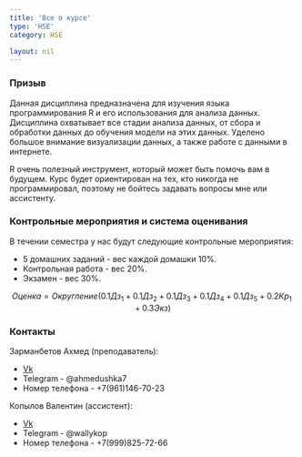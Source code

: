 ```yaml
---
title: 'Все о курсе'
type: 'HSE'
category: HSE

layout: nil
---
```


### Призыв

Данная дисциплина предназначена для изучения языка программирования R и его использования для анализа данных. Дисциплина охватывает все стадии анализа данных, от сбора и обработки данных до обучения модели на этих данных. Уделено большое внимание визуализации данных, а также работе с данными в интернете.

R очень полезный инструмент, который может быть помочь вам в будущем. Курс будет ориентирован на тех, кто никогда не программировал, поэтому не бойтесь задавать вопросы мне или ассистенту.

### Контрольные мероприятия и система оценивания 

В течении семестра у нас будут следующие контрольные мероприятия:

* 5 домашних заданий - вес каждой домашки 10%.
* Контрольная работа - вес 20%.
* Экзамен - вес 30%. 

$$
Оценка = Округление(0.1 Дз_1 + 0.1 Дз_2 + 0.1 Дз_3 + 0.1 Дз_4 + 0.1 Дз_5 + 0.2 Кр_1 + 0.3 Экз)
$$

### Контакты

Зарманбетов Ахмед (преподаватель):

* [Vk](https://vk.com/ahmeeeed)
* Telegram - @ahmedushka7
* Номер телефона - +7(961)146-70-23

Копылов Валентин (ассистент):

* [Vk](https://vk.com/vvallykop)
* Telegram - @wallykop
* Номер телефона - +7(999)825-72-66

